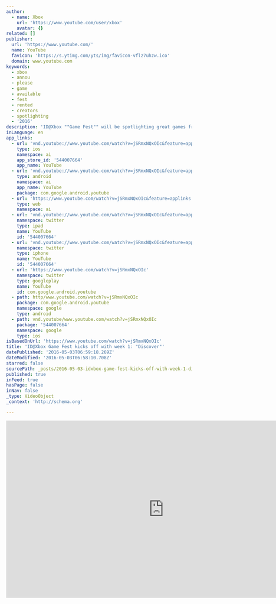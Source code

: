 ```yaml
---
author:
  - name: Xbox
    url: 'https://www.youtube.com/user/xbox'
    avatar: {}
related: []
publisher:
  url: 'https://www.youtube.com/'
  name: YouTube
  favicon: 'https://s.ytimg.com/yts/img/favicon-vflz7uhzw.ico'
  domain: www.youtube.com
keywords:
  - xbox
  - annou
  - please
  - game
  - available
  - fest
  - rented
  - creators
  - spotlighting
  - '2016'
description: 'ID@Xbox ""Game Fest"" will be spotlighting great games from ID@Xbox throughout the entire month of May. In week 1 discover new experiences, new creators and new ways to game. For more information please visit: http://news.xbox.com/2016/05/02/announcing-the-idxbox-game-fest/'
inLanguage: en
app_links:
  - url: 'vnd.youtube://www.youtube.com/watch?v=jSRmxNQxOIc&feature=applinks'
    type: ios
    namespace: ai
    app_store_id: '544007664'
    app_name: YouTube
  - url: 'vnd.youtube://www.youtube.com/watch?v=jSRmxNQxOIc&feature=applinks'
    type: android
    namespace: ai
    app_name: YouTube
    package: com.google.android.youtube
  - url: 'https://www.youtube.com/watch?v=jSRmxNQxOIc&feature=applinks'
    type: web
    namespace: ai
  - url: 'vnd.youtube://www.youtube.com/watch?v=jSRmxNQxOIc&feature=applinks'
    namespace: twitter
    type: ipad
    name: YouTube
    id: '544007664'
  - url: 'vnd.youtube://www.youtube.com/watch?v=jSRmxNQxOIc&feature=applinks'
    namespace: twitter
    type: iphone
    name: YouTube
    id: '544007664'
  - url: 'https://www.youtube.com/watch?v=jSRmxNQxOIc'
    namespace: twitter
    type: googleplay
    name: YouTube
    id: com.google.android.youtube
  - path: http/www.youtube.com/watch?v=jSRmxNQxOIc
    package: com.google.android.youtube
    namespace: google
    type: android
  - path: vnd.youtube/www.youtube.com/watch?v=jSRmxNQxOIc
    package: '544007664'
    namespace: google
    type: ios
isBasedOnUrl: 'https://www.youtube.com/watch?v=jSRmxNQxOIc'
title: 'ID@Xbox Game Fest kicks off with week 1: "Discover"'
datePublished: '2016-05-03T06:59:18.269Z'
dateModified: '2016-05-03T06:58:10.708Z'
starred: false
sourcePath: _posts/2016-05-03-idxbox-game-fest-kicks-off-with-week-1-discover.md
published: true
inFeed: true
hasPage: false
inNav: false
_type: VideoObject
_context: 'http://schema.org'

---
```

<iframe src="https://cdn.embedly.com/widgets/media.html?src=https%3A%2F%2Fwww.youtube.com%2Fembed%2FjSRmxNQxOIc%3Ffeature%3Doembed&amp;url=https%3A%2F%2Fwww.youtube.com%2Fwatch%3Fv%3DjSRmxNQxOIc&amp;image=https%3A%2F%2Fi.ytimg.com%2Fvi%2FjSRmxNQxOIc%2Fhqdefault.jpg&amp;key=b7d04c9b404c499eba89ee7072e1c4f7&amp;type=text%2Fhtml&amp;schema=youtube" width="854" height="480" scrolling="no" frameborder="0" allowfullscreen="" style=""></iframe>